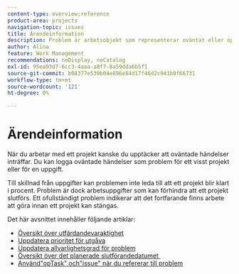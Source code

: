 ```yaml
---
content-type: overview;reference
product-area: projects
navigation-topic: issues
title: Ärendeinformation
description: Problem är arbetsobjekt som representerar oväntat eller oplanerat arbete i ett projekt. Följande artiklar innehåller information om problem.
author: Alina
feature: Work Management
recommendations: noDisplay, noCatalog
exl-id: 95ea93d7-6cc3-4aaa-a8f7-8a59dda6b5f1
source-git-commit: b08377e539b04e896e84d17f46d2c941b0f66731
workflow-type: tm+mt
source-wordcount: '121'
ht-degree: 0%

---
```


# Ärendeinformation

När du arbetar med ett projekt kanske du upptäcker att oväntade händelser inträffar. Du kan logga oväntade händelser som problem för ett visst projekt eller för en uppgift.

Till skillnad från uppgifter kan problemen inte leda till att ett projekt blir klart i procent. Problem är dock arbetsuppgifter som kan förhindra att ett projekt slutförs. Ett ofullständigt problem indikerar att det fortfarande finns arbete att göra innan ett projekt kan stängas.

Det här avsnittet innehåller följande artiklar:

* [Översikt över utfärdandevaraktighet](../../../manage-work/issues/issue-information/issue-duration.md)
* [Uppdatera prioritet för utgåva](../../../manage-work/issues/issue-information/update-issue-priority.md)
* [Uppdatera allvarlighetsgrad för problem](../../../manage-work/issues/issue-information/update-issue-severity.md)
* [Översikt över det planerade slutförandedatumet &#x200B;](../../../manage-work/issues/issue-information/issue-planned-completion-date.md)
* [Använd&quot;opTask&quot; och&quot;issue&quot; när du refererar till problem](../../../manage-work/issues/issue-information/use-optask-instead-of-issue.md)
